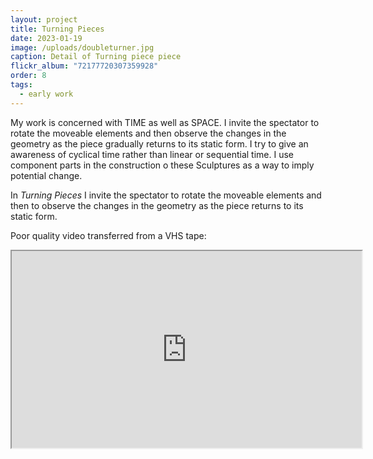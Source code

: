 ```yaml
---
layout: project
title: Turning Pieces
date: 2023-01-19
image: /uploads/doubleturner.jpg
caption: Detail of Turning piece piece
flickr_album: "72177720307359928"
order: 8
tags:
  - early work
---
```

My work is concerned with TIME as well as SPACE. I invite the spectator to rotate the moveable elements and then observe the changes in the geometry as the piece gradually returns to its static form. I try to give an awareness of cyclical time rather than linear or sequential time. I use component parts in the construction o these Sculptures as a way to imply potential change.

In *Turning Pieces* I invite the spectator to rotate the moveable elements and then to observe the changes in the geometry as the piece returns to its static form.

Poor quality video transferred from a VHS tape:

<div class="video-box"><iframe width="560" height="315" src="https://www.youtube.com/embed/fuxIDt1HpV4?rel=0" allow="accelerometer; autoplay; encrypted-media; gyroscope; picture-in-picture" allowfullscreen></iframe></div>
